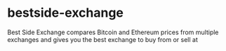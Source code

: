 # bestside-exchange
Best Side Exchange compares Bitcoin and Ethereum prices from multiple exchanges and gives you the best exchange to buy from or sell at 

